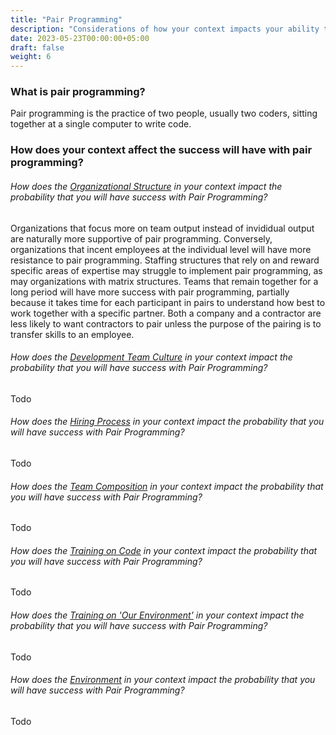 ```yaml
---
title: "Pair Programming"
description: "Considerations of how your context impacts your ability to gain value from Pair Programming"
date: 2023-05-23T00:00:00+05:00
draft: false
weight: 6
---
```


### What is pair programming?
Pair programming is the practice of two people, usually two coders, sitting together at a single computer to write code.

### How does your context affect the success will have with pair programming?
###### How does the *[Organizational Structure](/docs/elements/orgstructure/)* in your context impact the probability that you will have success with *Pair Programming*?

Organizations that focus more on team output instead of invididual output are naturally more supportive of pair programming.  Conversely, organizations that incent employees at the individual level will have more resistance to pair programming.  Staffing structures that rely on and reward specific areas of expertise may struggle to implement pair programming, as may organizations with matrix structures.  Teams that remain together for a long period will have more success with pair programming, partially because it takes time for each participant in pairs to understand how best to work together with a specific partner.  Both a company and a contractor are less likely to want contractors to pair unless the purpose of the pairing is to transfer skills to an employee.

###### How does the *[Development Team Culture](/docs/elements/devculture/)* in your context impact the probability that you will have success with *Pair Programming*?
Todo
###### How does the *[Hiring Process](/docs/elements/hiringprocess/)* in your context impact the probability that you will have success with *Pair Programming*?
Todo
###### How does the *[Team Composition](/docs/elements/teamcomposition/)* in your context impact the probability that you will have success with *Pair Programming*?
Todo
###### How does the *[Training on Code](/docs/elements/trainingoncode/)* in your context impact the probability that you will have success with *Pair Programming*?
Todo
###### How does the *[Training on 'Our Environment'](/docs/elements/trainingonenvironment/)* in your context impact the probability that you will have success with *Pair Programming*?
Todo
###### How does the *[Environment](/docs/elements/environment/)* in your context impact the probability that you will have success with *Pair Programming*?
Todo
